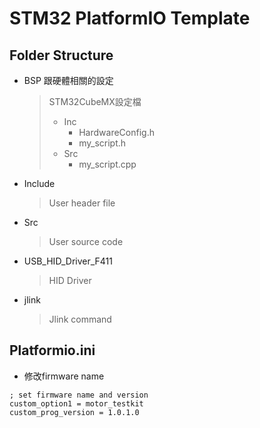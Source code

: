 # STM32 PlatformIO Template

## Folder Structure

- BSP
跟硬體相關的設定
    > STM32CubeMX設定檔
    >
    > - Inc
    >   - HardwareConfig.h
    >   - my_script.h
    > - Src
    >   - my_script.cpp

- Include
  >User header file
- Src
  >User source code
- USB_HID_Driver_F411
  > HID Driver
- jlink
  > Jlink command

## Platformio.ini

- 修改firmware name

```clike
; set firmware name and version
custom_option1 = motor_testkit
custom_prog_version = 1.0.1.0
```
